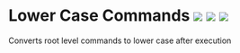 # Lower Case Commands <a href="https://www.curseforge.com/minecraft/mc-mods/lower-case-commands"><img src="http://cf.way2muchnoise.eu/versions/1325367.svg" style="max-width:100%;"></a> <a href="https://www.curseforge.com/minecraft/mc-mods/lower-case-commands"><img src="https://cf.way2muchnoise.eu/1325367.svg" style="max-width:100%;"></a> <a href="https://modrinth.com/mod/lower-case-commands"><img src="https://img.shields.io/modrinth/dt/UjjELNER" style="max-width:100%;"></a>
Converts root level commands to lower case after execution